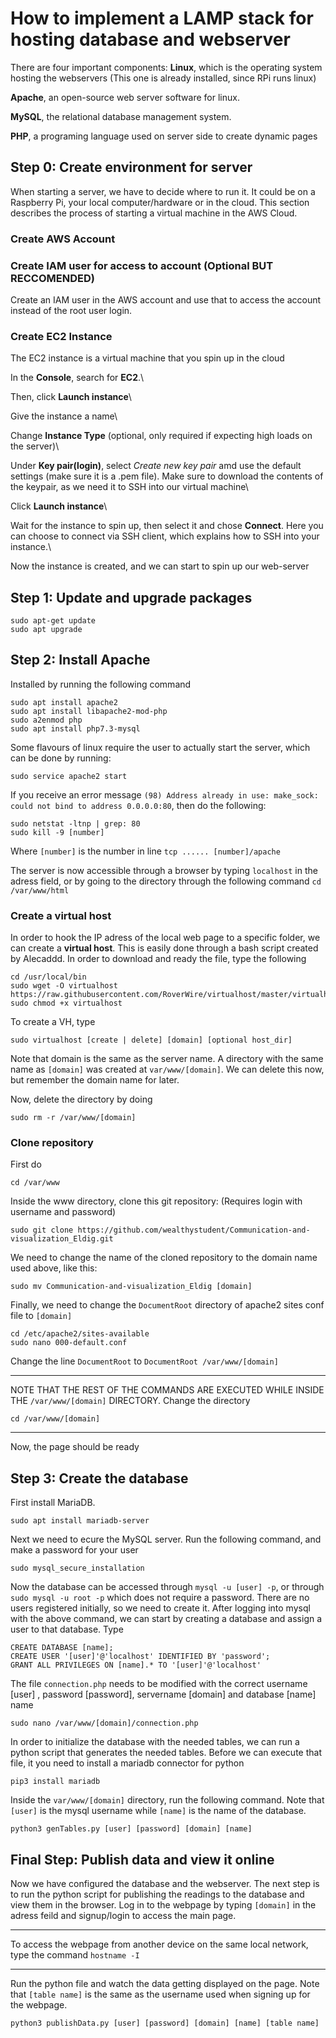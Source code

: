 # How to implement a LAMP stack for hosting database and webserver


There are four important components: 
**Linux**, which is the operating system hosting the webservers (This one is already installed, since RPi runs linux)

**Apache**, an open-source web server software for linux.

**MySQL**, the relational database management system.

**PHP**, a programing language used on server side to create dynamic pages


## Step 0: Create environment for server

When starting a server, we have to decide where to run it. It could be on a Raspberry Pi, your local computer/hardware or in the cloud. This section describes the process of starting a virtual machine in the AWS Cloud. 

### Create AWS Account
### Create IAM user for access to account (Optional BUT RECCOMENDED)
Create an IAM user in the AWS account and use that to access the account instead of the root user login. 

### Create EC2 Instance
The EC2 instance is a virtual machine that you spin up in the cloud

In the **Console**, search for **EC2**.\

Then, click **Launch instance**\

Give the instance a name\

Change **Instance Type** (optional, only required if expecting high loads on the server)\

Under **Key pair(login)**, select *Create new key pair* amd use the default settings (make sure it is a .pem file). Make sure to download the contents of the keypair, as we need it to SSH into our virtual machine\

Click **Launch instance**\

Wait for the instance to spin up, then select it and chose **Connect**. Here you can choose to connect via SSH client, which explains how to SSH into your instance.\


Now the instance is created, and we can start to spin up our web-server


## Step 1: Update and upgrade packages

```
sudo apt-get update
sudo apt upgrade
```

## Step 2: Install Apache

Installed by running the following command
```
sudo apt install apache2
sudo apt install libapache2-mod-php
sudo a2enmod php 
sudo apt install php7.3-mysql
```
Some flavours of linux require the user to actually start the server, which can be done by running:
```
sudo service apache2 start
```

If you receive an error message `(98) Address already in use: make_sock: could not bind to address 0.0.0.0:80`, then do the following:

```
sudo netstat -ltnp | grep: 80
sudo kill -9 [number]
```
Where `[number]` is the number in line `tcp ...... [number]/apache`

The server is now accessible through a browser by typing `localhost` in the adress field, or by going to the directory through the following command ``` cd /var/www/html ```


### Create a virtual host
In order to hook the IP adress of the local web page to a specific folder, we can create a **virtual host**.
This is easily done through a bash script created by Alecaddd. In order to download and ready the file, type the following
```
cd /usr/local/bin
sudo wget -O virtualhost https://raw.githubusercontent.com/RoverWire/virtualhost/master/virtualhost.sh
sudo chmod +x virtualhost
```
To create a VH, type 
```
sudo virtualhost [create | delete] [domain] [optional host_dir]
```
Note that domain is the same as the server name. A directory with the same name as `[domain]` was created at `var/www/[domain]`. We can delete this now, but remember the domain name for later.

Now, delete the directory by doing
```
sudo rm -r /var/www/[domain]
```

### Clone repository
First do 
```
cd /var/www
```

Inside the www directory, clone this git repository: (Requires login with username and password)
```
sudo git clone https://github.com/wealthystudent/Communication-and-visualization_Eldig.git
```
We need to change the name of the cloned repository to the domain name used above, like this:
```
sudo mv Communication-and-visualization_Eldig [domain]
```
Finally, we need to change the `DocumentRoot` directory of apache2 sites conf file to `[domain]`

```
cd /etc/apache2/sites-available
sudo nano 000-default.conf
```
Change the line `DocumentRoot` to `DocumentRoot /var/www/[domain]`


**********
NOTE THAT THE REST OF THE COMMANDS ARE EXECUTED WHILE INSIDE THE `/var/www/[domain]` DIRECTORY.
Change the directory 
```
cd /var/www/[domain]
```
**********
Now, the page should be ready

## Step 3: Create the database

First install MariaDB.
```
sudo apt install mariadb-server
```
Next we need to ecure the MySQL server.  Run the following command, and make a password for your user

```
sudo mysql_secure_installation
```

Now the database can be accessed through `mysql -u [user] -p`, or through `sudo mysql -u root -p` which does not require a password. There are no users registered initially, so we need to create it.
After logging into mysql with the above command, we can start by creating a database and assign a user to that database. Type
```
CREATE DATABASE [name];
CREATE USER '[user]'@'localhost' IDENTIFIED BY 'password';
GRANT ALL PRIVILEGES ON [name].* TO '[user]'@'localhost' 
```

The file `connection.php` needs to be modified with the correct username [user] , password [password], servername [domain] and database [name] name
```
sudo nano /var/www/[domain]/connection.php
```

In order to initialize the database with the needed tables, we can run a python script that generates the needed tables. Before we can execute that file, it you need to install a mariadb connector for python
```
pip3 install mariadb
```
Inside the `var/www/[domain]` directory, run the following command. Note that `[user]` is the mysql username while `[name]` is the name of the database.

```
python3 genTables.py [user] [password] [domain] [name]
```

## Final Step: Publish data and view it online
Now we have configured the database and the webserver. The next step is to run the python script for publishing the readings to the database and view them in the browser. Log in to the webpage by typing `[domain]` in the adress feild and signup/login to access the main page.
*********
To access the webpage from another device on the same local network, type the command `hostname -I`
*********


Run the python file and watch the data getting displayed on the page. Note that `[table name]` is the same as the username used when signing up for the webpage.

```
python3 publishData.py [user] [password] [domain] [name] [table name]
```








  

